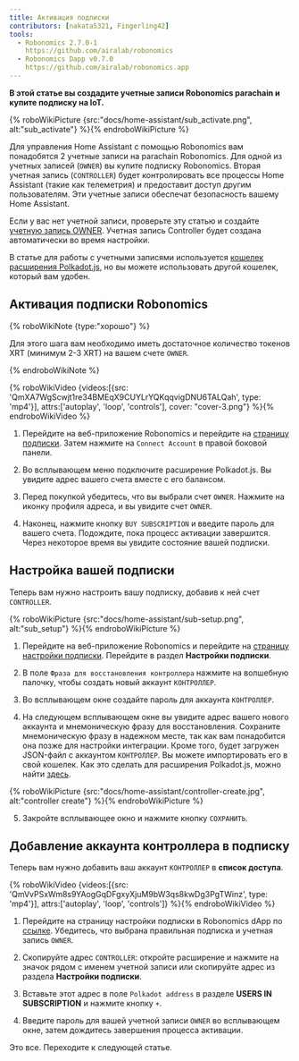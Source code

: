 ```yaml
---
title: Активация подписки
contributors: [nakata5321, Fingerling42]
tools:
  - Robonomics 2.7.0-1
    https://github.com/airalab/robonomics
  - Robonomics Dapp v0.7.0
    https://github.com/airalab/robonomics.app
---
```


**В этой статье вы создадите учетные записи Robonomics parachain и купите подписку на IoT.**

{% roboWikiPicture {src:"docs/home-assistant/sub_activate.png", alt:"sub_activate"} %}{% endroboWikiPicture %}

Для управления Home Assistant с помощью Robonomics вам понадобятся 2 учетные записи на parachain Robonomics. Для одной из учетных записей (`OWNER`) вы купите подписку Robonomics. Вторая учетная запись (`CONTROLLER`) будет контролировать все процессы Home Assistant (такие как телеметрия) и предоставит доступ другим пользователям. Эти учетные записи обеспечат безопасность вашему Home Assistant.

Если у вас нет учетной записи, проверьте эту статью и создайте [учетную запись OWNER](/docs/create-account-in-dapp/). Учетная запись Controller будет создана автоматически во время настройки.

В статье для работы с учетными записями используется [кошелек расширения Polkadot.js](https://polkadot.js.org/extension/), но вы можете использовать другой кошелек, который вам удобен.

## Активация подписки Robonomics

{% roboWikiNote {type:"хорошо"} %}

Для этого шага вам необходимо иметь достаточное количество токенов XRT (минимум 2-3 XRT) на вашем счете `OWNER`.

{% endroboWikiNote %}

{% roboWikiVideo {videos:[{src: 'QmXA7WgScwjt1re34BMEqX9CUYLrYQKqqvigDNU6TALQah', type: 'mp4'}], attrs:['autoplay', 'loop', 'controls'], cover: "cover-3.png"} %}{% endroboWikiVideo %}

1. Перейдите на веб-приложение Robonomics и перейдите на [страницу подписки](https://robonomics.app/#/rws-buy). Затем нажмите на `Connect Account` в правой боковой панели.

2. Во всплывающем меню подключите расширение Polkadot.js. Вы увидите адрес вашего счета вместе с его балансом.

3. Перед покупкой убедитесь, что вы выбрали счет `OWNER`. Нажмите на иконку профиля адреса, и вы увидите счет `OWNER`.

4. Наконец, нажмите кнопку `BUY SUBSCRIPTION` и введите пароль для вашего счета. Подождите, пока процесс активации завершится. Через некоторое время вы увидите состояние вашей подписки.

## Настройка вашей подписки

Теперь вам нужно настроить вашу подписку, добавив к ней счет `CONTROLLER`.

{% roboWikiPicture {src:"docs/home-assistant/sub-setup.png", alt:"sub_setup"} %}{% endroboWikiPicture %}

1. Перейдите на веб-приложение Robonomics и перейдите на [страницу настройки подписки](https://robonomics.app/#/rws-setup). Перейдите в раздел **Настройки подписки**.

2. В поле `Фраза для восстановления контроллера` нажмите на волшебную палочку, чтобы создать новый аккаунт `КОНТРОЛЛЕР`.

3. Во всплывающем окне создайте пароль для аккаунта `КОНТРОЛЛЕР`.

4. На следующем всплывающем окне вы увидите адрес вашего нового аккаунта и мнемоническую фразу для восстановления. Сохраните мнемоническую фразу в надежном месте, так как вам понадобится она позже для настройки интеграции. Кроме того, будет загружен JSON-файл с аккаунтом `КОНТРОЛЛЕР`. Вы можете импортировать его в свой кошелек. Как это сделать для расширения Polkadot.js, можно найти [здесь](/docs/create-account-in-dapp/).

{% roboWikiPicture {src:"docs/home-assistant/controller-create.jpg", alt:"controller create"} %}{% endroboWikiPicture %}

5. Закройте всплывающее окно и нажмите кнопку `СОХРАНИТЬ`.

## Добавление аккаунта контроллера в подписку

Теперь вам нужно добавить ваш аккаунт `КОНТРОЛЛЕР` в **список доступа**. 

{% roboWikiVideo {videos:[{src: 'QmVvPSxWm8s9YAogGqDFgxyXjuM9bW3qs8kwDg3PgTWinz', type: 'mp4'}], attrs:['autoplay', 'loop', 'controls']} %}{% endroboWikiVideo %}

1. Перейдите на страницу настройки подписки в Robonomics dApp по [ссылке](https://robonomics.app/#/rws-setup). Убедитесь, что выбрана правильная подписка и учетная запись `OWNER`.

2. Скопируйте адрес `CONTROLLER`: откройте расширение и нажмите на значок рядом с именем учетной записи или скопируйте адрес из раздела **Настройки подписки**.

3. Вставьте этот адрес в поле `Polkadot address` в разделе **USERS IN SUBSCRIPTION** и нажмите кнопку `+`.

4. Введите пароль для вашей учетной записи `OWNER` во всплывающем окне, затем дождитесь завершения процесса активации.

Это все. Переходите к следующей статье.